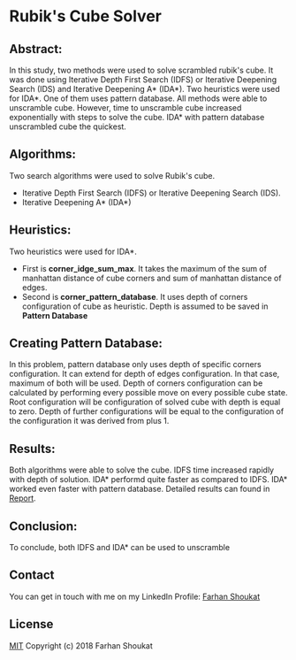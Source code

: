 # Rubik's Cube Solver

## Abstract:
In this study, two methods were used to solve scrambled rubik's cube. It was done using Iterative Depth First Search (IDFS) or Iterative Deepening Search (IDS) and Iterative Deepening A* (IDA*). Two heuristics were used for IDA*. One of them uses pattern database. All methods were able to unscramble cube. However, time to unscramble cube increased exponentially with steps to solve the cube. IDA* with pattern database unscrambled cube the quickest.

## Algorithms:
Two search algorithms were used to solve Rubik's cube.
* Iterative Depth First Search (IDFS) or Iterative Deepening Search (IDS).
* Iterative Deepening A* (IDA*)

## Heuristics:
Two heuristics were used for IDA*.
* First is **corner_idge_sum_max**. It takes the maximum of the sum of manhattan distance of cube corners and sum of manhattan distance of edges.
* Second is **corner_pattern_database**. It uses depth of corners configuration of cube as heuristic. Depth is assumed to be saved in **Pattern Database**

## Creating Pattern Database:
In this problem, pattern database only uses depth of specific corners configuration. It can extend for depth of edges configuration. In that case, maximum of both will be used.
Depth of corners configuration can be calculated by performing every possible move on every possible cube state. Root configuration will be configuration of solved cube with depth is equal to zero. Depth of further configurations will be equal to the configuration of the configuration it was derived from plus 1.

## Results:
Both algorithms were able to solve the cube. IDFS time increased rapidly with depth of solution. IDA* performd quite faster as compared to IDFS. IDA* worked even faster with pattern database. Detailed results can found in [Report](../master/Report-Format-1.docx).

## Conclusion:
To conclude, both IDFS and IDA* can be used to unscramble 


## Contact
You can get in touch with me on my LinkedIn Profile: [Farhan Shoukat](https://www.linkedin.com/in/farhan-shoukat/)


## License
[MIT](../master/LICENSE)
Copyright (c) 2018 Farhan Shoukat

